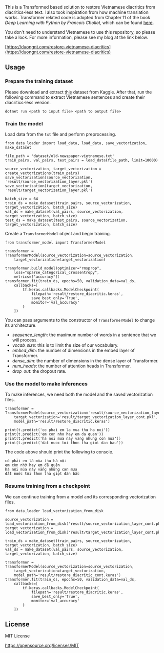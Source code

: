 This is a Transformed based solution to restore Vietnamese diacritics from diacritics-less text. I also took inspiration from how machine translation works. Transformer related code is adopted from Chapter 11 of the book *Deep Learning with Python by Francois Chollot*, which can be found [here](https://github.com/fchollet/deep-learning-with-python-notebooks/blob/master/chapter11_part04_sequence-to-sequence-learning.ipynb).

You don't need to understand Vietnamese to use this repository, so please take a look. For more information, please see my blog at the link below.

[https://duongnt.com/restore-vietnamese-diacritics](https://duongnt.com/restore-vietnamese-diacritics)

## Usage

### Prepare the training dataset

Please download and extract [this](https://www.kaggle.com/alvations/old-newspapers) dataset from Kaggle. After that, run the following command to extract Vietnamese sentences and create their diacritics-less version.
```
dotnet run <path to input file> <path to output file>
```

### Train the model

Load data from the `txt` file and perform preprocessing.
```
from data_loader import load_data, load_data, save_vectorization, make_dataset

file_path = 'dataset/old-newspaper-vietnamese.txt'
train_pairs, val_pairs, test_pairs = load_data(file_path, limit=10000)

source_vectorization, target_vectorization = create_vectorizations(train_pairs)
save_vectorization(source_vectorization, 'result/source_vectorization_layer.pkl')
save_vectorization(target_vectorization, 'result/target_vectorization_layer.pkl')

batch_size = 64
train_ds = make_dataset(train_pairs, source_vectorization, target_vectorization, batch_size)
val_ds = make_dataset(val_pairs, source_vectorization, target_vectorization, batch_size)
test_ds = make_dataset(test_pairs, source_vectorization, target_vectorization, batch_size)
```

Create a `TransformerModel` object and begin training.
```
from transformer_model import TransformerModel

transformer = TransformerModel(source_vectorization=source_vectorization,
    target_vectorization=target_vectorization)

transformer.build_model(optimizer="rmsprop",
    loss="sparse_categorical_crossentropy",
    metrics=["accuracy"])
transformer.fit(train_ds, epochs=50, validation_data=val_ds,
    callbacks=[
        tf.keras.callbacks.ModelCheckpoint(
            filepath='result/restore_diacritic.keras',
            save_best_only='True',
            monitor='val_accuracy'
        )
    ])
```

You can pass arguments to the constructor of `TransformerModel` to change its architecture.
- *sequence_length*: the maximum number of words in a sentence that we will process.
- *vocab_size*: this is to limit the size of our vocabulary.
- *embed_dim*: the number of dimensions in the embed layer of Transformer.
- *dense_dim*: the number of dimensions in the dense layer of Transformer.
- *num_heads*: the number of attention heads in Transformer.
- *drop_out*: the dropout rate.

### Use the model to make inferences

To make inferences, we need both the model and the saved vectorization files.
```
transformer = TransformerModel(source_vectorization='result/source_vectorization_layer_cont.pkl',
    target_vectorization='result/target_vectorization_layer_cont.pkl',
    model_path='result/restore_diacritic.keras')
    
print(t.predict('co phai em la mua thu ha noi'))
print(t.predict('em con nho hay em da quen'))
print(t.predict('ha noi mua nay vang nhung con mua'))
print(t.predict('dat nuoc toi thon tha giot dan bau'))
```

The code above should print the following to console.
```
có phải em là mùa thu hà nội
em còn nhớ hay em đã quên
hà nội mùa này vắng những cơn mưa
đất nước tôi thon thả giọt đàn bầu
```

### Resume training from a checkpoint

We can continue training from a model and its corresponding vectorization files.
```
from data_loader load_vectorization_from_disk

source_vectorization = load_vectorization_from_disk('result/source_vectorization_layer_cont.pkl')
target_vectorization = load_vectorization_from_disk('result/target_vectorization_layer_cont.pkl')

train_ds = make_dataset(train_pairs, source_vectorization, target_vectorization, batch_size)
val_ds = make_dataset(val_pairs, source_vectorization, target_vectorization, batch_size)

transformer = TransformerModel(source_vectorization=source_vectorization,
    target_vectorization=target_vectorization,
    model_path='result/restore_diacritic_cont.keras')
transformer.fit(train_ds, epochs=50, validation_data=val_ds,
    callbacks=[
        tf.keras.callbacks.ModelCheckpoint(
            filepath='result/restore_diacritic.keras',
            save_best_only='True',
            monitor='val_accuracy'
        )
    ])
```

## License

MIT License

https://opensource.org/licenses/MIT
